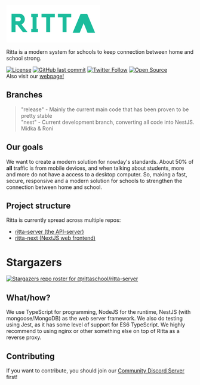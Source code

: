 <!-- Hello! Welcome to the sources of the Ritta readme, woo! -->
<img src="https://github.com/rittaschool/info/raw/master/Ritta.png" alt="Ritta Logo" height="100">

Ritta is a modern system for schools to keep connection between home and school strong.

[![License](https://img.shields.io/badge/License-GPLv3-blue.svg)](https://opensource.org/licenses/GPLv3)
[![GitHub last commit](https://img.shields.io/github/last-commit/rittaschool/ritta-server.svg?style=flat)]()
[![Twitter Follow](https://img.shields.io/twitter/follow/rittaschool.svg?style=social)](https://twitter.com/rittaschool)
[![Open Source](https://badges.frapsoft.com/os/v1/open-source.svg?v=103)](https://opensource.org/) \
Also visit our [webpage!](https://ritta.fi/)

## Branches

> "release" - Mainly the current main code that has been proven to be pretty stable \
> "nest" - Current development branch, converting all code into NestJS. Midka & Roni

## Our goals

We want to create a modern solution for nowday's standards. About 50% of **all** traffic is from mobile devices, and when talking about students, more and more do not have a access to a desktop computer. So, making a fast, secure, responsive and a modern solution for schools to strengthen the connection between home and school.

## Project structure

Ritta is currently spread across multiple repos:

- [ritta-server (the API-server)](https://github.com/rittaschool/ritta-server)
- [ritta-next (NextJS web frontend)](https://github.com/rittaschool/ritta-server)

# Stargazers

[![Stargazers repo roster for @rittaschool/ritta-server](https://reporoster.com/stars/dark/notext/rittaschool/ritta-server)](https://github.com/rittaschool/ritta-server/stargazers)

## What/how?

We use TypeScript for programming, NodeJS for the runtime, NestJS (with mongoose/MongoDB) as the web server framework.
We also do testing using Jest, as it has some level of support for ES6 TypeScript.
We highly recommend to using nginx or other something else on top of Ritta as a reverse proxy.

## Contributing

If you want to contribute, you should join our [Community Discord Server](https://discord.gg/XZhf7seBHX) first!
